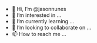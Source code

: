 - 👋 Hi, I’m @jasonnunes
- 👀 I’m interested in ...
- 🌱 I’m currently learning ...
- 💞️ I’m looking to collaborate on ...
- 📫 How to reach me ...

<!---
jasonnunes/jasonnunes is a ✨ special ✨ repository because its `README.md` (this file) appears on your GitHub profile.
You can click the Preview link to take a look at your changes.
--->
